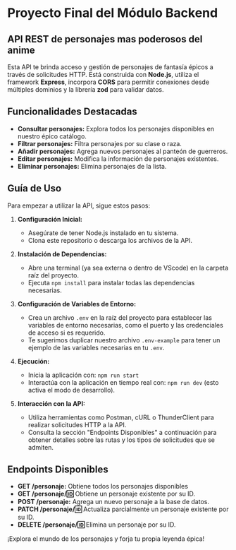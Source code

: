# Proyecto Final del Módulo Backend

## API REST de personajes mas poderosos del anime

Esta API te brinda acceso y gestión de personajes de fantasía épicos a través de solicitudes HTTP. Está construida con **Node.js**, utiliza el framework **Express**, incorpora **CORS** para permitir conexiones desde múltiples dominios y la librería **zod** para validar datos.

## Funcionalidades Destacadas

- **Consultar personajes:** Explora todos los personajes disponibles en nuestro épico catálogo.
- **Filtrar personajes:** Filtra personajes por su clase o raza.
- **Añadir personajes:** Agrega nuevos personajes al panteón de guerreros.
- **Editar personajes:** Modifica la información de personajes existentes.
- **Eliminar personajes:** Elimina personajes de la lista.

## Guía de Uso

Para empezar a utilizar la API, sigue estos pasos:

1. **Configuración Inicial:**

   - Asegúrate de tener Node.js instalado en tu sistema.
   - Clona este repositorio o descarga los archivos de la API.

2. **Instalación de Dependencias:**

   - Abre una terminal (ya sea externa o dentro de VScode) en la carpeta raíz del proyecto.
   - Ejecuta `npm install` para instalar todas las dependencias necesarias.

3. **Configuración de Variables de Entorno:**

   - Crea un archivo `.env` en la raíz del proyecto para establecer las variables de entorno necesarias, como el puerto y las credenciales de acceso si es requerido.
   - Te sugerimos duplicar nuestro archivo `.env-example` para tener un ejemplo de las variables necesarias en tu `.env`.

4. **Ejecución:**

   - Inicia la aplicación con: `npm run start`
   - Interactúa con la aplicación en tiempo real con: `npm run dev` (esto activa el modo de desarrollo).

5. **Interacción con la API:**
   - Utiliza herramientas como Postman, cURL o ThunderClient para realizar solicitudes HTTP a la API.
   - Consulta la sección "Endpoints Disponibles" a continuación para obtener detalles sobre las rutas y los tipos de solicitudes que se admiten.

## Endpoints Disponibles

- **GET /personaje:** Obtiene todos los personajes disponibles
- **GET /personaje/:id:** Obtiene un personaje existente por su ID.
- **POST /personaje:** Agrega un nuevo personaje a la base de datos.
- **PATCH /personaje/:id:** Actualiza parcialmente un personaje existente por su ID.
- **DELETE /personaje/:id:** Elimina un personaje por su ID.

¡Explora el mundo de los personajes y forja tu propia leyenda épica!
